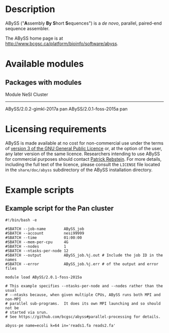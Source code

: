Description
===========

ABySS (\"**A**ssembly **By** **S**hort **S**equences\") is a *de novo*,
parallel, paired-end sequence assembler.

The ABySS home page is at
<http://www.bcgsc.ca/platform/bioinfo/software/abyss>.

Available modules
=================

Packages with modules
---------------------

  Module                    NeSI Cluster
  ------------------------- --------------
  ABySS/2.0.2-gimkl-2017a   pan
  ABySS/2.0.1-foss-2015a    pan

Licensing requirements
======================

ABySS is made available at no cost for non-commercial use under the
terms of [version 3 of the GNU General Public
Licence](http://www.gnu.org/licenses/gpl-3.0.html) or, at the option of
the user, any later version of the same licence. Researchers intending
to use ABySS for commercial purposes should contact [Patrick
Rebstein](mailto:prebstein@bccancer.bc.ca). For more details, including
the full text of the licence, please consult the `LICENSE` file located
in the `share/doc/abyss` subdirectory of the ABySS installation
directory.

Example scripts
===============

Example script for the Pan cluster
----------------------------------

    #!/bin/bash -e

    #SBATCH --job-name        ABySS_job
    #SBATCH --account         nesi99999
    #SBATCH --time            01:00:00
    #SBATCH --mem-per-cpu     4G
    #SBATCH --nodes           1 
    #SBATCH --ntasks-per-node 12
    #SBATCH --output          ABySS_job.%j.out # Include the job ID in the names
    #SBATCH --error           ABySS_job.%j.err # of the output and error files

    module load ABySS/2.0.1-foss-2015a

    # This example specifies --ntasks-per-node and --nodes rather than the usual 
    # --ntasks because, when given multiple CPUs, ABySS runs both MPI and non-MPI 
    # parallel sub-programs.  It does its own MPI launching and so should not be 
    # started via srun.
    # See https://github.com/bcgsc/abyss#parallel-processing for details.

    abyss-pe name=ecoli k=64 in='reads1.fa reads2.fa'
